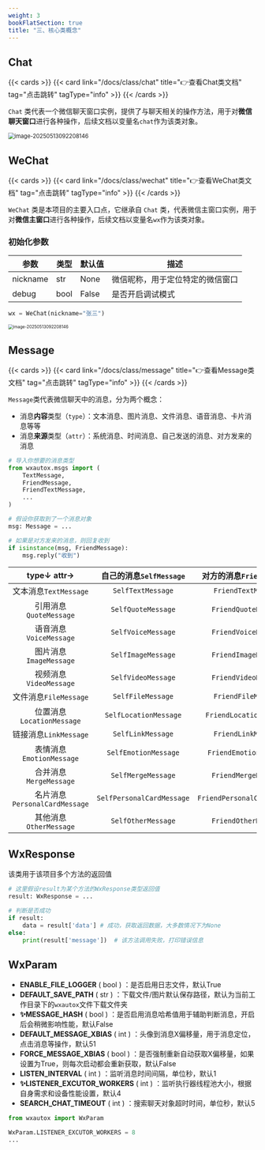 ```yaml
---
weight: 3
bookFlatSection: true
title: "三、核心类概念"
---
```


## Chat

{{< cards >}}
  {{< card link="/docs/class/chat" title="👉查看Chat类文档" tag="点击跳转" tagType="info" >}}
{{< /cards >}}

`Chat` 类代表一个微信聊天窗口实例，提供了与聊天相关的操作方法，用于对**微信聊天窗口**进行各种操作，后续文档以变量名`chat`作为该类对象。

<img src="/images/chat_class.png" alt="image-20250513092208146" style="zoom:80%;" />

<!-- ![/images/wechat_class.png](/images/chat_class.png) -->

## WeChat

{{< cards >}}
  {{< card link="/docs/class/wechat" title="👉查看WeChat类文档" tag="点击跳转" tagType="info" >}}
{{< /cards >}}

`WeChat` 类是本项目的主要入口点，它继承自 `Chat` 类，代表微信主窗口实例，用于对**微信主窗口**进行各种操作，后续文档以变量名`wx`作为该类对象。

### 初始化参数

| 参数     | 类型 | 默认值 | 描述                             |
| -------- | ---- | ------ | -------------------------------- |
| nickname | str  | None   | 微信昵称，用于定位特定的微信窗口 |
| debug    | bool | False  | 是否开启调试模式                 |

```python
wx = WeChat(nickname="张三")
```

<img src="/images/wechat_class.png" alt="image-20250513092208146" style="zoom:60%;" />
<!-- ![/images/wechat_class.png](/images/wechat_class.png) -->

## Message

{{< cards >}}
  {{< card link="/docs/class/message" title="👉查看Message类文档" tag="点击跳转" tagType="info" >}}
{{< /cards >}}

`Message`类代表微信聊天中的消息，分为两个概念：

- 消息**内容**类型（`type`）：文本消息、图片消息、文件消息、语音消息、卡片消息等等
- 消息**来源**类型（`attr`）：系统消息、时间消息、自己发送的消息、对方发来的消息

```python
# 导入你想要的消息类型
from wxautox.msgs import (
    TextMessage,
    FriendMessage,
    FriendTextMessage,
    ...
)

# 假设你获取到了一个消息对象
msg: Message = ...

# 如果是对方发来的消息，则回复收到
if isinstance(msg, FriendMessage):
    msg.reply("收到")
```


|           type↓ attr→          | 自己的消息`SelfMessage`       | 对方的消息`FriendMessage`   |
| :---------------------------: | :-------------------------------: | :-----------------------------: |
|     文本消息`TextMessage`     | `SelfTextMessage`                 | `FriendTextMessage`             |
|    引用消息`QuoteMessage`     | `SelfQuoteMessage`                | `FriendQuoteMessage`            |
|    语音消息`VoiceMessage`     | `SelfVoiceMessage`                | `FriendVoiceMessage`            |
|    图片消息`ImageMessage`     | `SelfImageMessage`                | `FriendImageMessage`            |
|    视频消息`VideoMessage`     | `SelfVideoMessage`                | `FriendVideoMessage`            |
|     文件消息`FileMessage`     | `SelfFileMessage`                 | `FriendFileMessage`             |
|   位置消息`LocationMessage`   | `SelfLocationMessage`             | `FriendLocationMessage`         |
|     链接消息`LinkMessage`     | `SelfLinkMessage`                 | `FriendLinkMessage`             |
|   表情消息`EmotionMessage`    | `SelfEmotionMessage`              | `FriendEmotionMessage`          |
|    合并消息`MergeMessage`     | `SelfMergeMessage`                | `FriendMergeMessage`            |
| 名片消息`PersonalCardMessage` | `SelfPersonalCardMessage`         | `FriendPersonalCardMessage`     |
|    其他消息`OtherMessage`     | `SelfOtherMessage`                | `FriendOtherMessage`            |

## WxResponse

该类用于该项目多个方法的返回值

```python
# 这里假设result为某个方法的WxResponse类型返回值
result: WxResponse = ...

# 判断是否成功
if result:
    data = result['data'] # 成功，获取返回数据，大多数情况下为None
else:
    print(result['message'])  # 该方法调用失败，打印错误信息
```

## WxParam

- **ENABLE_FILE_LOGGER** ( bool ) ：是否启用日志文件，默认True
- **DEFAULT_SAVE_PATH** ( str ) ：下载文件/图片默认保存路径，默认为当前工作目录下的`wxautox`文件下载文件夹
- **✨MESSAGE_HASH** ( bool ) ：是否启用消息哈希值用于辅助判断消息，开启后会稍微影响性能，默认False
- **DEFAULT_MESSAGE_XBIAS** ( int ) ：头像到消息X偏移量，用于消息定位，点击消息等操作，默认51
- **FORCE_MESSAGE_XBIAS** ( bool ) ：是否强制重新自动获取X偏移量，如果设置为True，则每次启动都会重新获取，默认False
- **LISTEN_INTERVAL** ( int ) ：监听消息时间间隔，单位秒，默认1
- **✨LISTENER_EXCUTOR_WORKERS** ( int ) ：监听执行器线程池大小，根据自身需求和设备性能设置，默认4
- **SEARCH_CHAT_TIMEOUT** ( int ) ：搜索聊天对象超时时间，单位秒，默认5

```python
from wxautox import WxParam

WxParam.LISTENER_EXCUTOR_WORKERS = 8
...
```
